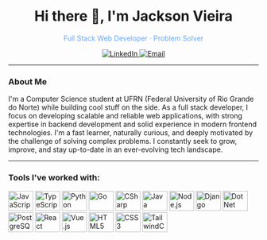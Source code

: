 <h1 align="center">Hi there 👋, I'm Jackson Vieira</h1>

<p align="center" style="color:#68A7FF">
  Full Stack Web Developer · Problem Solver
</p>

<p align="center">
  <a href="https://www.linkedin.com/in/jackson-vieira-8b6515250/" target="_blank">
    <img src="https://img.shields.io/badge/LinkedIn-0D1117?style=for-the-badge&logo=linkedin&logoColor=68A7FF" alt="LinkedIn"/>
  </a>
  <a href="mailto:jackson.serafim.v@gmail.com" target="_blank">
    <img src="https://img.shields.io/badge/Email-0D1117?style=for-the-badge&logo=gmail&logoColor=68A7FF" alt="Email"/>
  </a>
</p>

---

### About Me

I'm a Computer Science student at UFRN (Federal University of Rio Grande do Norte) while building cool stuff on the side. As a full stack developer, I focus on developing scalable and reliable web applications, with strong expertise in backend development and solid experience in modern frontend technologies. I'm a fast learner, naturally curious, and deeply motivated by the challenge of solving complex problems. I constantly seek to grow, improve, and stay up-to-date in an ever-evolving tech landscape.

---

### Tools I've worked with:

<p>
  <img src="https://cdn.jsdelivr.net/gh/devicons/devicon/icons/javascript/javascript-original.svg" title="JavaScript" alt="JavaScript" height="40" width="50" />
  <img src="https://cdn.jsdelivr.net/gh/devicons/devicon/icons/typescript/typescript-original.svg" title="TypeScript" alt="TypeScript" height="40" width="50" />
  <img src="https://cdn.jsdelivr.net/gh/devicons/devicon/icons/python/python-original.svg" title="Python" alt="Python" height="40" width="50" />
  <img src="https://cdn.jsdelivr.net/gh/devicons/devicon/icons/go/go-original.svg" title="Go" alt="Go" height="40" width="50" />
  <img src="https://cdn.jsdelivr.net/gh/devicons/devicon/icons/csharp/csharp-original.svg" title="C#" alt="CSharp" height="40" width="50" />
  <img src="https://cdn.jsdelivr.net/gh/devicons/devicon/icons/java/java-original.svg" title="Java" alt="Java" height="40" width="50" />
  
  <img src="https://cdn.jsdelivr.net/gh/devicons/devicon/icons/nodejs/nodejs-original.svg" title="Node.js" alt="Node.js" height="40" width="50" />
  <img src="https://cdn.jsdelivr.net/gh/devicons/devicon/icons/django/django-plain.svg" title="Django" alt="Django" height="40" width="50" />
  <img src="https://cdn.jsdelivr.net/gh/devicons/devicon/icons/dot-net/dot-net-plain-wordmark.svg" title=".NET" alt="DotNet" height="40" width="50" />
  <img src="https://cdn.jsdelivr.net/gh/devicons/devicon/icons/postgresql/postgresql-original.svg" title="PostgreSQL" alt="PostgreSQL" height="40" width="50" />

  <img src="https://cdn.jsdelivr.net/gh/devicons/devicon/icons/react/react-original.svg" title="React" alt="React" height="40" width="50" />
  <img src="https://cdn.jsdelivr.net/gh/devicons/devicon/icons/vuejs/vuejs-original.svg" title="Vue.js" alt="Vue.js" height="40" width="50" />
  <img src="https://cdn.jsdelivr.net/gh/devicons/devicon/icons/html5/html5-original.svg" title="HTML5" alt="HTML5" height="40" width="50" />
  <img src="https://cdn.jsdelivr.net/gh/devicons/devicon/icons/css3/css3-original.svg" title="CSS3" alt="CSS3" height="40" width="50" />
  <img src="https://cdn.jsdelivr.net/gh/devicons/devicon@latest/icons/tailwindcss/tailwindcss-original.svg" title="Tailwind CSS" alt="TailwindCSS" height="40" width="50" />
</p>
